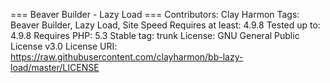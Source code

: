 === Beaver Builder - Lazy Load ===
Contributors: Clay Harmon
Tags: Beaver Builder, Lazy Load, Site Speed
Requires at least: 4.9.8
Tested up to: 4.9.8
Requires PHP: 5.3
Stable tag: trunk
License: GNU General Public License v3.0
License URI: https://raw.githubusercontent.com/clayharmon/bb-lazy-load/master/LICENSE
